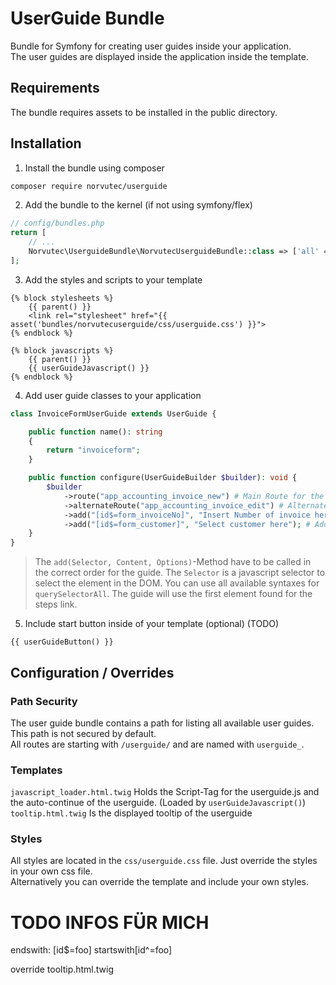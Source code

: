 # UserGuide Bundle

Bundle for Symfony for creating user guides inside your application.  
The user guides are displayed inside the application inside the template.  

## Requirements

The bundle requires assets to be installed in the public directory.

## Installation

1. Install the bundle using composer
```bash
composer require norvutec/userguide
```
2. Add the bundle to the kernel (if not using symfony/flex)
```php
// config/bundles.php
return [
    // ...
    Norvutec\UserguideBundle\NorvutecUserguideBundle::class => ['all' => true],
];
```

3. Add the styles and scripts to your template
```twig
{% block stylesheets %}
    {{ parent() }}
    <link rel="stylesheet" href="{{ asset('bundles/norvutecuserguide/css/userguide.css') }}">
{% endblock %}

{% block javascripts %}
    {{ parent() }}
    {{ userGuideJavascript() }}
{% endblock %}
``` 

4. Add user guide classes to your application
```php
class InvoiceFormUserGuide extends UserGuide {

    public function name(): string
    {
        return "invoiceform";
    }

    public function configure(UserGuideBuilder $builder): void {
        $builder
            ->route("app_accounting_invoice_new") # Main Route for the guide
            ->alternateRoute("app_accounting_invoice_edit") # Alternate Route for the guide
            ->add("[id$=form_invoiceNo]", "Insert Number of invoice here") # Add a step to the guide
            ->add("[id$=form_customer]", "Select customer here"); # Add a step to the guide
    }
}
```
> The ``add(Selector, Content, Options)``-Method have to be called in the correct order for the guide.
> The ``Selector`` is a javascript selector to select the element in the DOM. You can use all available syntaxes for ``querySelectorAll``. The guide will use the first element found for the steps link.

5. Include start button inside of your template (optional) (TODO)
```twig
{{ userGuideButton() }}
```

## Configuration / Overrides

### Path Security
The user guide bundle contains a path for listing all available user guides. This path is not secured by default.  
All routes are starting with ``/userguide/`` and are named with ``userguide_``.

### Templates
``javascript_loader.html.twig`` Holds the Script-Tag for the userguide.js and the auto-continue of the userguide. (Loaded by ``userGuideJavascript()``)  
``tooltip.html.twig`` Is the displayed tooltip of the userguide

### Styles
All styles are located in the ``css/userguide.css`` file. Just override the styles in your own css file.  
Alternatively you can override the template and include your own styles.



# TODO INFOS FÜR MICH 


endswith: [id$=foo]
startswith[id^=foo]

override tooltip.html.twig